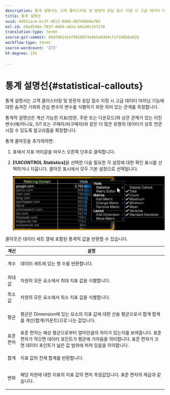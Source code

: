 ```yaml
---
description: 통계 설명서는 고객 클러스터링 및 방문자 응답 점수 지정 시 고급 데이터 마이닝 기능에 대한 숨겨진 기회와 관심 변수의 변수를 식별하기 위한 의미 있는 관계를 측정합니다.
title: 통계 설명선
uuid: 04911ac4-bc3f-4813-800b-087d9668a782
exl-id: d4ed540e-f837-4db9-a81e-b8a30c15f270
translation-type: tm+mt
source-git-commit: d9df90242ef96188f4e4b5e6d04cfef196b0a628
workflow-type: tm+mt
source-wordcount: '273'
ht-degree: 23%

---
```


# 통계 설명선{#statistical-callouts}

통계 설명서는 고객 클러스터링 및 방문자 응답 점수 지정 시 고급 데이터 마이닝 기능에 대한 숨겨진 기회와 관심 변수의 변수를 식별하기 위한 의미 있는 관계를 측정합니다.

통계적 설명선은 계산 가능한 지표(방문, 주문 또는 다운로드)와 상관 관계가 있는 이진 변수(예/아니요, 0/1 또는 구매자/비구매자)와 같은 더 많은 유형의 데이터가 상호 연관시킬 수 있도록 알고리즘을 확장합니다.

통계 콜아웃을 추가하려면:

1. 표에서 지표 머리글을 마우스 오른쪽 단추로 클릭합니다.
1. **[!UICONTROL Statistics]**&#x200B;을 선택한 다음 필요한 각 설정에 대한 확인 표시를 선택하거나 지웁니다. 콜아웃 표시에서 모두 기본 설정으로 선택됩니다.

   ![](assets/statistical_callouts.png)

콜아웃은 데이터 세트 열에 포함된 통계적 값을 반환할 수 있습니다.

<table id="table_B2A4F9D5938D4756A81ACF6F4D77E63D">
 <thead>
  <tr>
   <th colname="col1" class="entry"> 계산 </th>
   <th colname="col2" class="entry"> 설명 </th>
  </tr>
 </thead>
 <tbody>
  <tr>
   <td colname="col1"> 계수 </td>
   <td colname="col2"><p>데이터 세트에 있는 행 수를 반환합니다. </p></td>
  </tr>
  <tr>
   <td colname="col1"> 최대값 </td>
   <td colname="col2"><p> 차원의 모든 요소에서 최대 지표 값을 식별합니다. </p></td>
  </tr>
  <tr>
   <td colname="col1"> 최소값 </td>
   <td colname="col2"><p> 차원의 모든 요소에서 최소 지표 값을 식별합니다. </p></td>
  </tr>
  <tr>
   <td colname="col1"> 평균 </td>
   <td colname="col2"><p> 평균은 Dimension에 있는 요소의 지표 값에 대한 산술 평균으로서 합계 합계를 계산(합계/카운트)으로 나눈 값입니다. </p></td>
  </tr>
  <tr>
   <td colname="col1"> 표준 편차 </td>
   <td colname="col2"> 표준 편차는 예상 평균으로부터 얼마만큼의 차이가 있는지를 보여줍니다. 표준 편차가 작으면 데이터 포인트가 평균에 가까움을 의미합니다. 표준 편차가 크면 데이터 포인트가 넓은 값 범위에 퍼져 있음을 의미합니다. </td>
  </tr>
  <tr>
   <td colname="col1"> 합계 </td>
   <td colname="col2"><p> 지표 값의 전체 합계를 반환합니다. </p></td>
  </tr>
  <tr>
   <td colname="col1"> 변화 </td>
   <td colname="col2"><p> 해당 차원에 대한 지표의 지표 값의 편차 측정값입니다. 표준 편차의 제곱과 같습니다. </p></td>
  </tr>
 </tbody>
</table>
